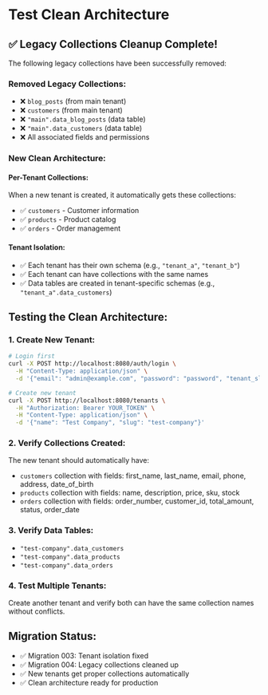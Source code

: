 # Test Clean Architecture

## ✅ **Legacy Collections Cleanup Complete!**

The following legacy collections have been successfully removed:

### **Removed Legacy Collections:**
- ❌ `blog_posts` (from main tenant)
- ❌ `customers` (from main tenant) 
- ❌ `"main".data_blog_posts` (data table)
- ❌ `"main".data_customers` (data table)
- ❌ All associated fields and permissions

### **New Clean Architecture:**

#### **Per-Tenant Collections:**
When a new tenant is created, it automatically gets these collections:
- ✅ `customers` - Customer information
- ✅ `products` - Product catalog  
- ✅ `orders` - Order management

#### **Tenant Isolation:**
- ✅ Each tenant has their own schema (e.g., `"tenant_a"`, `"tenant_b"`)
- ✅ Each tenant can have collections with the same names
- ✅ Data tables are created in tenant-specific schemas (e.g., `"tenant_a".data_customers`)

## **Testing the Clean Architecture:**

### **1. Create New Tenant:**
```bash
# Login first
curl -X POST http://localhost:8080/auth/login \
  -H "Content-Type: application/json" \
  -d '{"email": "admin@example.com", "password": "password", "tenant_slug": "main"}'

# Create new tenant
curl -X POST http://localhost:8080/tenants \
  -H "Authorization: Bearer YOUR_TOKEN" \
  -H "Content-Type: application/json" \
  -d '{"name": "Test Company", "slug": "test-company"}'
```

### **2. Verify Collections Created:**
The new tenant should automatically have:
- `customers` collection with fields: first_name, last_name, email, phone, address, date_of_birth
- `products` collection with fields: name, description, price, sku, stock
- `orders` collection with fields: order_number, customer_id, total_amount, status, order_date

### **3. Verify Data Tables:**
- `"test-company".data_customers`
- `"test-company".data_products`  
- `"test-company".data_orders`

### **4. Test Multiple Tenants:**
Create another tenant and verify both can have the same collection names without conflicts.

## **Migration Status:**
- ✅ Migration 003: Tenant isolation fixed
- ✅ Migration 004: Legacy collections cleaned up
- ✅ New tenants get proper collections automatically
- ✅ Clean architecture ready for production
